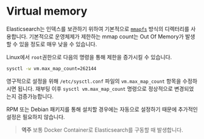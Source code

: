 # Virtual memory

Elasticsearch는 인덱스를 보관하기 위하여 기본적으로 [`mmapfs`](https://www.elastic.co/guide/en/elasticsearch/reference/current/index-modules-store.html#default_fs) 방식의 디렉터리를 사용합니다. 기본적으로 운영체제가 제한하는 mmap count는 Out Of Memory가 발생할 수 있을 정도로 매우 낮을 수 있습니다.

Linux에서 `root`권한으로 다음의 명령을 통해 제한을 증가시킬 수 있습니다.

```bash
sysctl -w vm.max_map_count=262144
```

영구적으로 설정을 위해 `/etc/sysctl.conf` 파일의 `vm.max_map_count` 항목을 수정하시면 됩니다. 재부팅 이후 `sysctl vm.max_map_count` 명령으로 정상적으로 변경되었는지 검증가능합니다.

RPM 또는 Debian 패키지를 통해 설치할 경우에는 자동으로 설정하기 때문에 추가적인 설정은 필요하지 않습니다.

> **역주** 보통 Docker Container로 Elasticsearch를 구동할 때 발생합니다.